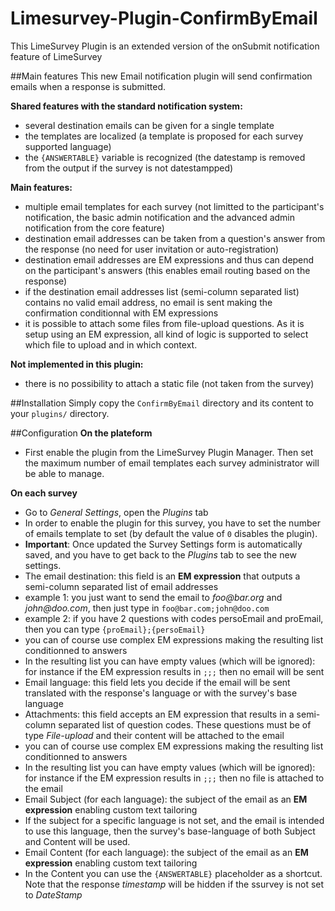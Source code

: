 # Limesurvey-Plugin-ConfirmByEmail
This LimeSurvey Plugin is an extended version of the onSubmit notification feature of LimeSurvey

##Main features
This new Email notification plugin will send confirmation emails when a response is submitted.

__Shared features with the standard notification system:__
* several destination emails can be given for a single template
* the templates are localized (a template is proposed for each survey supported language)
* the `{ANSWERTABLE}` variable is recognized (the datestamp is removed from the output if the survey is not datestampped)

__Main features:__
* multiple email templates for each survey (not limitted to the participant's notification, the basic admin notification and the advanced admin notification from the core feature)
* destination email addresses can be taken from a question's answer from the response (no need for user invitation or auto-registration)
* destination email addresses are EM expressions and thus can depend on the participant's answers (this enables email routing based on the response)
* if the destination email addresses list (semi-column separated list) contains no valid email address, no email is sent making the confirmation conditionnal with EM expressions
* it is possible to attach some files from file-upload questions. As it is setup using an EM expression, all kind of logic is supported to select which file to upload and in which context.

__Not implemented in this plugin:__
* there is no possibility to attach a static file (not taken from the survey)

##Installation
Simply copy the `ConfirmByEmail` directory and its content to your `plugins/` directory.

##Configuration
__On the plateform__
* First enable the plugin from the LimeSurvey Plugin Manager.
Then set the maximum number of email templates each survey administrator will be able to manage.

__On each survey__
* Go to _General Settings_, open the _Plugins_ tab
 * In order to enable the plugin for this survey, you have to set the number of emails template to set (by default the value of `0` disables the plugin).
 * __Important__: Once updated the Survey Settings form is automatically saved, and you have to get back to the *Plugins* tab to see the new settings.
* The email destination: this field is an __EM expression__ that outputs a semi-column separated list of email addresses
 * example 1: you just want to send the email to _foo@bar.org_ and _john@doo.com_, then just type in `foo@bar.com;john@doo.com` 
 * example 2: if you have 2 questions with codes persoEmail and proEmail, then you can type `{proEmail};{persoEmail}`
 * you can of course use complex EM expressions making the resulting list conditionned to answers
  * In the resulting list you can have empty values (which will be ignored): for instance if the EM expression results in `;;;` then no email will be sent
* Email language: this field lets you decide if the email will be sent translated with the response's language or with the survey's base language
* Attachments: this field accepts an EM expression that results in a semi-column separated list of question codes. These questions must be of type _File-upload_ and their content will be attached to the email
 * you can of course use complex EM expressions making the resulting list conditionned to answers
 * In the resulting list you can have empty values (which will be ignored): for instance if the EM expression results in `;;;` then no file is attached to the email
* Email Subject (for each language): the subject of the email as an __EM expression__ enabling custom text tailoring
 * If the subject for a specific language is not set, and the email is intended to use this language, then the survey's base-language of both Subject and Content will be used.
* Email Content (for each language): the subject of the email as an __EM expression__ enabling custom text tailoring
 * In the Content you can use the `{ANSWERTABLE}` placeholder as a shortcut. Note that the response _timestamp_ will be hidden if the ssurvey is not set to _DateStamp_
 
 

